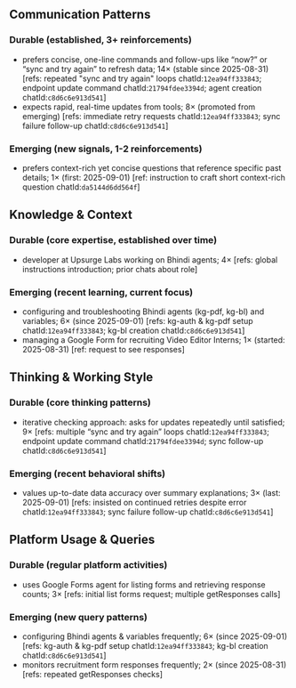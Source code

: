 ## Communication Patterns
### Durable (established, 3+ reinforcements)
- prefers concise, one-line commands and follow-ups like “now?” or “sync and try again” to refresh data; 14× (stable since 2025-08-31) [refs: repeated "sync and try again" loops chatId:`12ea94ff333843`; endpoint update command chatId:`21794fdee3394d`; agent creation chatId:`c8d6c6e913d541`]
- expects rapid, real-time updates from tools; 8× (promoted from emerging) [refs: immediate retry requests chatId:`12ea94ff333843`; sync failure follow-up chatId:`c8d6c6e913d541`]

### Emerging (new signals, 1-2 reinforcements)
- prefers context-rich yet concise questions that reference specific past details; 1× (first: 2025-09-01) [ref: instruction to craft short context-rich question chatId:`da5144d6dd564f`]

## Knowledge & Context
### Durable (core expertise, established over time)
- developer at Upsurge Labs working on Bhindi agents; 4× [refs: global instructions introduction; prior chats about role]

### Emerging (recent learning, current focus)
- configuring and troubleshooting Bhindi agents (kg-pdf, kg-bl) and variables; 6× (since 2025-09-01) [refs: kg-auth & kg-pdf setup chatId:`12ea94ff333843`; kg-bl creation chatId:`c8d6c6e913d541`]
- managing a Google Form for recruiting Video Editor Interns; 1× (started: 2025-08-31) [ref: request to see responses]

## Thinking & Working Style
### Durable (core thinking patterns)
- iterative checking approach: asks for updates repeatedly until satisfied; 9× [refs: multiple “sync and try again” loops chatId:`12ea94ff333843`; endpoint update command chatId:`21794fdee3394d`; sync follow-up chatId:`c8d6c6e913d541`]

### Emerging (recent behavioral shifts)
- values up-to-date data accuracy over summary explanations; 3× (last: 2025-09-01) [refs: insisted on continued retries despite error chatId:`12ea94ff333843`; sync failure follow-up chatId:`c8d6c6e913d541`]

## Platform Usage & Queries
### Durable (regular platform activities)
- uses Google Forms agent for listing forms and retrieving response counts; 3× [refs: initial list forms request; multiple getResponses calls]

### Emerging (new query patterns)
- configuring Bhindi agents & variables frequently; 6× (since 2025-09-01) [refs: kg-auth & kg-pdf setup chatId:`12ea94ff333843`; kg-bl creation chatId:`c8d6c6e913d541`]
- monitors recruitment form responses frequently; 2× (since 2025-08-31) [refs: repeated getResponses checks]